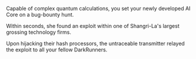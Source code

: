 Capable of complex quantum calculations, you set your newly developed AI Core on a bug-bounty hunt. 

Within seconds, she found an exploit within one of Shangri-La's largest grossing technology firms. 

Upon hijacking their hash processors, the untraceable transmitter relayed the exploit to all your fellow DarkRunners.
